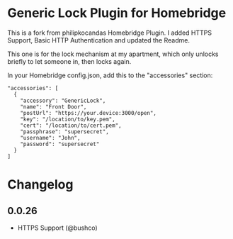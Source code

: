 # Generic Lock Plugin for Homebridge

This is a fork from philipkocandas Homebridge Plugin.
I added HTTPS Support, Basic HTTP Authentication and updated the Readme.

This one is for the lock mechanism at my apartment, which only unlocks briefly to let someone in, then locks again.

In your Homebridge config.json, add this to the "accessories" section:

```
"accessories": [
  {
    "accessory": "GenericLock",
    "name": "Front Door",
    "postUrl": "https://your.device:3000/open",
    "key": "/location/to/key.pem",
    "cert": "/location/to/cert.pem",
    "passphrase": "supersecret",
    "username": "John",
    "password": "supersecret"
  }
]
```

# Changelog

## 0.0.26

- HTTPS Support (@bushco)
